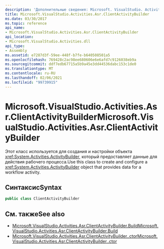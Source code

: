 ```yaml
---
description: 'Дополнительные сведения: Microsoft. VisualStudio. Activitys. ASR. Клиентактивитибуилдер'
title: Microsoft.VisualStudio.Activities.Asr.ClientActivityBuilder
ms.date: 03/30/2017
ms.topic: reference
api_name:
- Microsoft.VisualStudio.Activities.Asr.ClientActivityBuilder
api_location:
- Microsoft.VisualStudio.Activities.dll
api_type:
- Assembly
ms.assetid: e7287d3f-59ee-448f-b7fe-b640508501a5
ms.openlocfilehash: 769428c2ac98ee680606e6e6afd7c9126038eb9a
ms.sourcegitcommit: ddf7edb67715a5b9a45e3dd44536dabc153c1de0
ms.translationtype: MT
ms.contentlocale: ru-RU
ms.lasthandoff: 02/06/2021
ms.locfileid: "99739915"
---
```

# <a name="microsoftvisualstudioactivitiesasrclientactivitybuilder"></a><span data-ttu-id="f8fe0-103">Microsoft.VisualStudio.Activities.Asr.ClientActivityBuilder</span><span class="sxs-lookup"><span data-stu-id="f8fe0-103">Microsoft.VisualStudio.Activities.Asr.ClientActivityBuilder</span></span>

<span data-ttu-id="f8fe0-104">Этот класс используется для создания и настройки объекта <xref:System.Activities.ActivityBuilder>, который предоставляет данные для действия рабочего процесса.</span><span class="sxs-lookup"><span data-stu-id="f8fe0-104">Use this class to create and configure a <xref:System.Activities.ActivityBuilder> object that provides data for a workflow activity.</span></span>  
  
## <a name="syntax"></a><span data-ttu-id="f8fe0-105">Синтаксис</span><span class="sxs-lookup"><span data-stu-id="f8fe0-105">Syntax</span></span>  
  
```csharp  
public class ClientActivityBuilder
```  
  
## <a name="see-also"></a><span data-ttu-id="f8fe0-106">См. также</span><span class="sxs-lookup"><span data-stu-id="f8fe0-106">See also</span></span>

- [<span data-ttu-id="f8fe0-107">Microsoft.VisualStudio.Activities.Asr.ClientActivityBuilder.Build</span><span class="sxs-lookup"><span data-stu-id="f8fe0-107">Microsoft.VisualStudio.Activities.Asr.ClientActivityBuilder.Build</span></span>](microsoft-visualstudio-activities-asr-clientactivitybuilder-build.md)
- [<span data-ttu-id="f8fe0-108">Microsoft.VisualStudio.Activities.Asr.ClientActivityBuilder..ctor</span><span class="sxs-lookup"><span data-stu-id="f8fe0-108">Microsoft.VisualStudio.Activities.Asr.ClientActivityBuilder..ctor</span></span>](microsoft-visualstudio-activities-asr-clientactivitybuilder-ctor.md)
